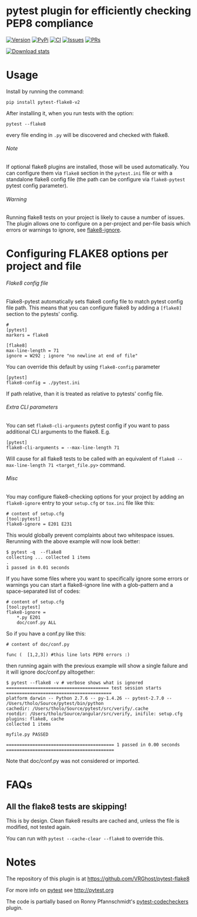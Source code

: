 pytest plugin for efficiently checking PEP8 compliance
===============

[![Version](https://img.shields.io/pypi/v/pytest-flake8-v2.svg)](https://pypi.python.org/pypi/pytest-flake8-v2)
[![PyPi](https://img.shields.io/pypi/status/pytest-flake8-v2.svg)](https://pypi.python.org/pypi/pytest-flake8-v2)
[![CI](https://github.com/VRGhost/pytest-flake8/actions/workflows/main.yml/badge.svg)](https://github.com/VRGhost/pytest-flake8/actions/workflows/main.yml)
[![Issues](https://img.shields.io/github/issues/VRGhost/pytest-flake8.svg)](https://github.com/VRGhost/pytest-flake8/issues)
[![PRs](https://img.shields.io/github/issues-pr/VRGhost/pytest-flake8.svg)](https://github.com/VRGhost/pytest-flake8/pulls)


[![Download stats](https://pepy.tech/badge/pytest-flake8-v2/week)](https://pepy.tech/project/pytest-flake8-v2)

Usage
=====

Install by running the command:

    pip install pytest-flake8-v2

After installing it, when you run tests with the option:

    pytest --flake8

every file ending in `.py` will be discovered and checked with flake8.

###### Note

If optional flake8 plugins are installed, those will be used
automatically. You can configure them via `flake8` section in the `pytest.ini` file
or with a standalone flake8 config file (the path can be configure via `flake8-pytest` pytest config parameter).


###### Warning


Running flake8 tests on your project is likely to cause a number of
issues. The plugin allows one to configure on a per-project and per-file
basis which errors or warnings to ignore, see
[flake8-ignore](#flake8-ignore).


Configuring FLAKE8 options per project and file
===============================================

###### Flake8 config file

Flake8-pytest automatically sets flake8 config file to match pytest config file path.
This means that you can configure flake8 by adding a `[flake8]` section to the pytests' config.

    #
    [pytest]
    markers = flake8

    [flake8]
    max-line-length = 71
    ignore = W292 ; ignore "no newline at end of file"

You can override this default by using `flake8-config` parameter

    [pytest]
    flake8-config = ./pytest.ini

If path relative, than it is treated as relative to pytests' config file.

###### Extra CLI parameters

You can set `flake8-cli-arguments` pytest config if you want to pass additional CLI arguments to the flake8.
E.g.

    [pytest]
    flake8-cli-arguments = --max-line-length 71

Will cause for all flake8 tests to be called with an equivalent of `flake8 --max-line-length 71 <target_file.py>` command.

###### Misc

You may configure flake8-checking options for your project by adding an
`flake8-ignore` entry to your `setup.cfg` or `tox.ini` file like this:

    # content of setup.cfg
    [tool:pytest]
    flake8-ignore = E201 E231

This would globally prevent complaints about two whitespace issues.
Rerunning with the above example will now look better:

    $ pytest -q  --flake8
    collecting ... collected 1 items
    .
    1 passed in 0.01 seconds

If you have some files where you want to specifically ignore some errors
or warnings you can start a flake8-ignore line with a glob-pattern and a
space-separated list of codes:

    # content of setup.cfg
    [tool:pytest]
    flake8-ignore = 
        *.py E201
        doc/conf.py ALL

So if you have a conf.py like this:

    # content of doc/conf.py

    func (  [1,2,3]) #this line lots PEP8 errors :)

then running again with the previous example will show a single failure
and it will ignore doc/conf.py alltogether:

    $ pytest --flake8 -v # verbose shows what is ignored
    ======================================= test session starts ========================================
    platform darwin -- Python 2.7.6 -- py-1.4.26 -- pytest-2.7.0 -- /Users/tholo/Source/pytest/bin/python
    cachedir: /Users/tholo/Source/pytest/src/verify/.cache
    rootdir: /Users/tholo/Source/angular/src/verify, inifile: setup.cfg
    plugins: flake8, cache
    collected 1 items

    myfile.py PASSED

    ========================================= 1 passed in 0.00 seconds =========================================

Note that doc/conf.py was not considered or imported.

FAQs
====

All the flake8 tests are skipping!
----------------------------------

This is by design. Clean flake8 results are cached and, unless the file
is modified, not tested again.

You can run with `pytest --cache-clear --flake8` to override this.

Notes
=====

The repository of this plugin is at
<https://github.com/VRGhost/pytest-flake8>

For more info on [pytest](http://pytest.org) see <http://pytest.org>

The code is partially based on Ronny Pfannschmidt\'s
[pytest-codecheckers](https://pypi.python.org/pypi/pytest-codecheckers)
plugin.

